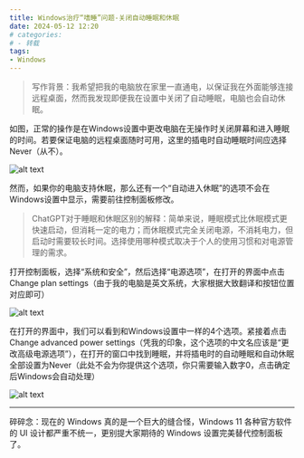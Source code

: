 ```yaml
---
title: Windows治疗“嗜睡”问题-关闭自动睡眠和休眠
date: 2024-05-12 12:20
# categories:
# - 转载
tags:
- Windows
---
```


> 写作背景：我希望把我的电脑放在家里一直通电，以保证我在外面能够连接远程桌面，然而我发现即便我在设置中关闭了自动睡眠，电脑也会自动休眠。

如图，正常的操作是在Windows设置中更改电脑在无操作时关闭屏幕和进入睡眠的时间。若要保证电脑的远程桌面随时可用，这里的插电时自动睡眠时间应选择Never（从不）。

![alt text](https://cdn.yixiangzhilv.com/images/8e1071a93ed16d7ab1c93b16669de1b2.png)

然而，如果你的电脑支持休眠，那么还有一个“自动进入休眠”的选项不会在Windows设置中显示，需要前往控制面板修改。

> ChatGPT对于睡眠和休眠区别的解释：简单来说，睡眠模式比休眠模式更快速启动，但消耗一定的电力；而休眠模式完全关闭电源，不消耗电力，但启动时需要较长时间。选择使用哪种模式取决于个人的使用习惯和对电源管理的需求。

打开控制面板，选择“系统和安全”，然后选择“电源选项”，在打开的界面中点击Change plan settings（由于我的电脑是英文系统，大家根据大致翻译和按钮位置对应即可）

![alt text](https://cdn.yixiangzhilv.com/images/6c4d022a1a169a11503c238191ae5816.png)

在打开的界面中，我们可以看到和Windows设置中一样的4个选项。紧接着点击Change advanced power settings（凭我的印象，这个选项的中文名应该是“更改高级电源选项”），在打开的窗口中找到睡眠，并将插电时的自动睡眠和自动休眠全部设置为Never（此处不会为你提供这个选项，你只需要输入数字0，点击确定后Windows会自动处理）

![alt text](https://cdn.yixiangzhilv.com/images/bdadb4d4fbc57a6d1fd4b7df9975c527.png)

---

碎碎念：现在的 Windows 真的是一个巨大的缝合怪，Windows 11 各种官方软件的 UI 设计都严重不统一，更别提大家期待的 Windows 设置完美替代控制面板了。
